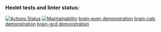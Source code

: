 ### Hexlet tests and linter status:
[![Actions Status](https://github.com/Levon-Kharajyan/python-project-49/workflows/hexlet-check/badge.svg)](https://github.com/Levon-Kharajyan/python-project-49/actions)
[![Maintainability](https://api.codeclimate.com/v1/badges/3b550e7aa06b6bc01129/maintainability)](https://codeclimate.com/github/Levon-Kharajyan/python-project-49/maintainability)
[brain-even demonstration](https://asciinema.org/a/qUIuh9GT36y0FuNOKlQ92ifxh)
[brain-calc demonstration](https://asciinema.org/a/E3ICh0HwlcHtliYfk6zqwrQs7)
[brain-gcd demonstration](https://asciinema.org/a/hUA2NQ74fV20jOkYUkyLHvDLA)
